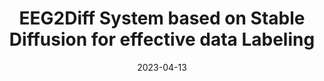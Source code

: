 ---
title: "EEG2Diff System based on Stable Diffusion for effective data Labeling"
collection: publications
category: conferences
permalink: /publication/2023-04-13-EEG2Diff System based on Stable Diffusion for effective data Labeling
excerpt: 'Establishment of an EEG Decode System for Data Labeling based on the Latent Diffusion model'
date: 2023-04-13
venue: 'Proceedings of KIIS Spring Conference 2023 Vol. 33, No, 01'
paperurl: ''
citation: 'MinGeon Park. (2023). "EEG2Diff System based on Stable Diffusion for effective data Labeling" <i>Korean Institute of Intelligent System</i>. 1(1).'
--- 